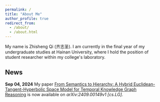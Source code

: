 ```yaml
---
permalink: /
title: "About Me"
author_profile: true
redirect_from: 
  - /about/
  - /about.html
---
```


My name is Zhisheng Qi (齐志圣). I am currently in the final year of my undergraduate studies at Hainan University, where I hold the position of student researcher within my college's laboratory.

<!-- <font color="red">I am actively seeking a Ph.D. position commencing in the Fall of 2025!</font>


## Research Interests
My research interests primarily lie in the domains of graph neural networks and machine learning, with a particular emphasis on reasoning over dynamic systems, such as temporal knowledge graphs, and graph representation learning. Additionally, I am open to extending my research interests to related fields. -->

## News
**Sep 04, 2024**
My paper [From Semantics to Hierarchy: A Hybrid Euclidean-Tangent-Hyperbolic Space Model for Temporal Knowledge Graph Reasoning](https://arxiv.org/abs/2409.00149) is now available on <i>arXiv:2409.00149v1 \[cs.LG]</i>.
